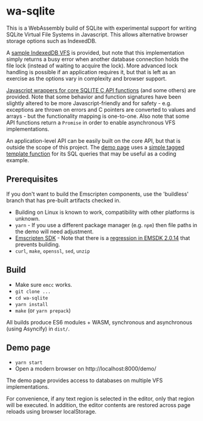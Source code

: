 # wa-sqlite
This is a WebAssembly build of SQLite with experimental support for writing SQLite Virtual File Systems in Javascript. This allows alternative browser storage options such as IndexedDB.

A [sample IndexedDB VFS](https://github.com/rhashimoto/wa-sqlite/blob/master/src/examples/IndexedDbVFS.js) is provided, but note that this implementation simply returns a busy error when another database connection holds the file lock (instead of waiting to acquire the lock). More advanced lock handling is possible if an application requires it, but that is left as an exercise as the options vary in complexity and browser support.

[Javascript wrappers for core SQLITE C API functions](https://github.com/rhashimoto/wa-sqlite/blob/master/src/sqlite-api.js) (and some others) are provided. Note that some behavior and function signatures have been slightly altered to be more Javascript-friendly and for safety - e.g. exceptions are thrown on errors and C pointers are converted to values and arrays - but the functionality mapping is one-to-one. Also note that some API functions return a `Promise` in order to enable asynchronous VFS implementations.

An application-level API can be easily built on the core API, but that is outside the scope of this project. The [demo page](https://github.com/rhashimoto/wa-sqlite/tree/master/demo) uses a [simple tagged template function](https://github.com/rhashimoto/wa-sqlite/blob/master/src/examples/tag.js) for its SQL queries that may be useful as a coding example.

## Prerequisites
If you don't want to build the Emscripten components, use the 'buildless' branch that has pre-built artifacts checked in.

* Building on Linux is known to work, compatibility with other platforms is unknown.
* `yarn` - If you use a different package manager (e.g. `npm`) then file paths in the demo will need adjustment.
* [Emscripten SDK](https://emscripten.org/docs/getting_started/downloads.html) - Note that there is a [regression in EMSDK 2.0.14](https://github.com/emscripten-core/emscripten/issues/13858) that prevents building.
* `curl`, `make`, `openssl`, `sed`, `unzip`

## Build
* Make sure `emcc` works.
* `git clone ...`
* `cd wa-sqlite`
* `yarn install`
* `make` (or `yarn prepack`)

All builds produce ES6 modules + WASM, synchronous and asynchronous (using Asyncify) in `dist/`.

## Demo page
* `yarn start`
* Open a modern browser on http://localhost:8000/demo/

The demo page provides access to databases on multiple VFS implementations.

For convenience, if any text region is selected in the editor, only that region will be executed. In addition, the editor contents are restored across page reloads using browser localStorage.